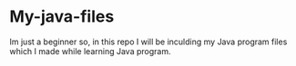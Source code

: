 # My-java-files
Im just a beginner so, in this repo I will be inculding my Java program files which I made while learning Java program.
